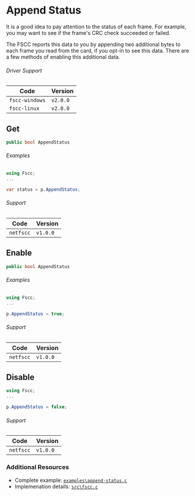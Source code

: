 # Append Status

It is a good idea to pay attention to the status of each frame. For example, you
may want to see if the frame's CRC check succeeded or failed.

The FSCC reports this data to you by appending two additional bytes
to each frame you read from the card, if you opt-in to see this data. There are
a few methods of enabling this additional data.

###### Driver Support
| Code           | Version
| -------------- | --------
| `fscc-windows` | `v2.0.0` 
| `fscc-linux`   | `v2.0.0` 


## Get
```c#
public bool AppendStatus
```

###### Examples
```c#
using Fscc;
...

var status = p.AppendStatus;
```

###### Support
| Code           | Version
| -------------- | --------
| `netfscc`        | `v1.0.0`


## Enable
```c#
public bool AppendStatus
```

###### Examples
```c#
using Fscc;
...

p.AppendStatus = true;
```

###### Support
| Code           | Version
| -------------- | --------
| `netfscc`        | `v1.0.0`


## Disable
```c#
using Fscc;
...

p.AppendStatus = false;
```

###### Support
| Code           | Version
| -------------- | --------
| `netfscc`        | `v1.0.0`


### Additional Resources
- Complete example: [`examples\append-status.c`](https://github.com/commtech/netfscc/blob/master/examples/append-status/append-status.cs)
- Implemenation details: [`src\fscc.c`](https://github.com/commtech/netfscc/blob/master/src/Fscc.cs)
